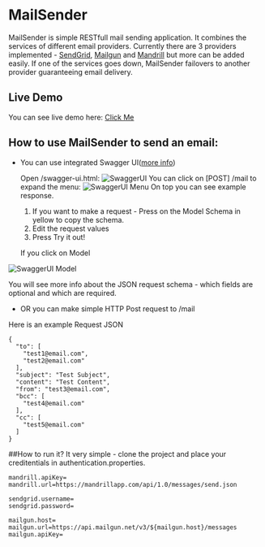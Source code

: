 # MailSender
MailSender is simple RESTfull mail sending application. It combines the services of different email providers. 
Currently there are 3 providers implemented - [SendGrid](https://sendgrid.com/user/signup), [Mailgun](http://www.mailgun.com) and [Mandrill](https://mandrillapp.com) but more can be added easily. If one of the services goes down, MailSender failovers to another provider guaranteeing email delivery.

## Live Demo
You can see live demo here: [Click Me](http://martoup-mailsender.herokuapp.com/swagger-ui.html)
## How to use MailSender to send an email:
* You can use integrated Swagger UI([more info](http://swagger.io/))

  Open /swagger-ui.html:
  ![SwaggerUI](https://cloud.githubusercontent.com/assets/1436511/10029996/fa1843de-617d-11e5-9597-b67d5d02a283.PNG)
  You can click on [POST] /mail to expand the menu:
  ![SwaggerUI Menu](https://cloud.githubusercontent.com/assets/1436511/10031002/57e5db52-6183-11e5-8594-fb400af6b2c3.PNG)
  On top you can see example response.
  1. If you want to make a request - Press on the Model Schema in yellow to copy the schema.
  2. Edit the request values
  3. Press Try it out!
  
  If you click on Model

![SwaggerUI Model](https://cloud.githubusercontent.com/assets/1436511/10031001/56faaeac-6183-11e5-80dc-cc160a725efa.PNG)
  
You will see more info about the JSON request schema - which fields are optional and which are required.
  
* OR you can make simple HTTP Post request to /mail 

Here is an example Request JSON
```
{
  "to": [
    "test1@email.com",
    "test2@email.com"
  ],
  "subject": "Test Subject",
  "content": "Test Content",
  "from": "test3@email.com",
  "bcc": [
    "test4@email.com"
  ],
  "cc": [
    "test5@email.com"
  ]
}
```
##How to run it?
It very simple - clone the project and place your creditentials in authentication.properties.
```
mandrill.apiKey=
mandrill.url=https://mandrillapp.com/api/1.0/messages/send.json

sendgrid.username=
sendgrid.password=

mailgun.host=
mailgun.url=https://api.mailgun.net/v3/${mailgun.host}/messages
mailgun.apiKey=
```

